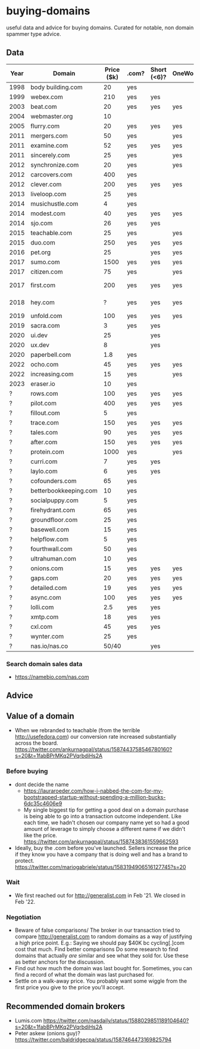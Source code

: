# buying-domains

useful data and advice for buying domains. Curated for notable, non domain spammer type advice.


## Data



| Year 	| Domain 	| Price ($k) 	| .com? 	| Short (<6)? 	| OneWord? 	| Source/Context 	|
|---	|---	|---	|---	|---	|---	|---	|
| 1998 	| body building.com 	| 20 	| yes 	|  	|  	| [@VR](https://twitter.com/VR/status/1587525107790282752) |
| 1999 	| webex.com 	| 210 	| yes 	| yes 	|  	| [@mychannel](https://twitter.com/mychannel/status/1589651269945159680) |
| 2003 	| beat.com 	| 20 	| yes 	| yes 	| yes 	| [@sol_orwell](https://twitter.com/sol_orwell/status/1587909388076843008) |
| 2004 	| webmaster.org 	| 10 	|  	|  	|  	| [@sol_orwell](https://twitter.com/sol_orwell/status/1587909388076843008) |
| 2005 	| flurry.com 	| 20 	| yes 	| yes 	| yes 	| [@sbyrnes](https://twitter.com/sbyrnes/status/1587490022709567489) |
| 2011 	| mergers.com 	| 50 	| yes 	|  	| yes 	| [@mychannel](https://twitter.com/mychannel/status/1589651269945159680) |
| 2011 	| examine.com 	| 52 	| yes 	| yes 	| yes 	| [@sol_orwell](https://twitter.com/sol_orwell/status/1587909388076843008) |
| 2011 	| sincerely.com 	| 25 	| yes 	|  	| yes 	| [@brezina](https://twitter.com/brezina/status/1587507220828200960) |
| 2012 	| synchronize.com 	| 20 	| yes 	|  	| yes 	| [@ColeSouth](https://twitter.com/ColeSouth/status/1587505975312859136) |
| 2012 	| carcovers.com 	| 400 	| yes 	|  	|  	| [@jonathanvolk](https://twitter.com/jonathanvolk/status/1362515601135046658) and [story](https://techstartups.com/2021/02/20/founder-carcovers-com-grew-startup-8-figure-business-purchase-400000-domain-name/) 	|
| 2012 	| clever.com 	| 200 	| yes 	| yes 	| yes 	| [@bytingtheapple](https://twitter.com/bytingtheapple/status/1587513605318213633) |
| 2013 	| liveloop.com 	| 25 	| yes 	|  	|  	| [@amaldorai](https://twitter.com/amaldorai/status/1587590041680769025) |
| 2014 	| musichustle.com 	| 4 	| yes 	|  	|  	| [@saradietschy](https://twitter.com/saradietschy/status/1587447301584330753) |
| 2014 	| modest.com 	| 40 	| yes 	| yes 	| yes 	| [@harper](https://twitter.com/harper/status/1587465968518922240) |
| 2014 	| sjo.com 	| 26 	| yes 	| yes 	|  	| [@sol_orwell](https://twitter.com/sol_orwell/status/1587909388076843008) |
| 2015 	| teachable.com 	| 25 	| yes 	|  	| yes 	| [@ankurnagpal](https://twitter.com/ankurnagpal/status/1587438361559662593) 	|
| 2015 	| duo.com 	| 250 	| yes 	| yes 	| yes 	| [@jonoberheide](https://twitter.com/jonoberheide/status/1587491074519465991) |
| 2016 	| pet.org 	| 25 	|  	| yes 	| yes 	| [@sol_orwell](https://twitter.com/sol_orwell/status/1587909388076843008) |
| 2017 	| sumo.com 	| 1500 	| yes 	| yes 	| yes 	| [writeup](https://www.entrepreneur.com/starting-a-business/why-i-spent-15-million-on-our-domain/288629) and [podcast](https://www.listennotes.com/podcasts/noah-kagan-presents/08-what-i-learned-spending-aTYgBVrLlwc/) 	|
| 2017 	| citizen.com 	| 75 	| yes 	|  	| yes 	| [@AlexejKirillov](https://twitter.com/AlexejKirillov/status/1588572800255922176) |
| 2017 	| first.com 	| 200 	| yes 	| yes 	| yes 	| https://domaininvesting.com/george-kirikos-uncovers-sales-first-com/ 	|
| 2018 	| hey.com 	| ? 	| yes 	| yes 	| yes 	| https://m.signalvnoise.com/how-we-acquired-hey-com/ 	|
| 2019 	| unfold.com 	| 100 	| yes 	| yes 	| yes 	| [@9th](https://twitter.com/9th/status/1587446486698188800) |
| 2019 	| sacra.com 	| 3 	| yes 	| yes 	|  	| [@smalter](https://twitter.com/smalter/status/1587807109961420802) |
| 2020 	| ui.dev 	| 25 	|  	| yes 	|  	| [@tylermcginnis](https://twitter.com/tylermcginnis/status/1587438845422804994) |
| 2020 	| ux.dev 	| 8 	|  	| yes 	|  	| [@tylermcginnis](https://twitter.com/tylermcginnis/status/1587438845422804994) |
| 2020 	| paperbell.com 	| 1.8 	| yes 	|  	|  	| [writeup](https://lauraroeder.com/how-i-nabbed-the-com-for-my-bootstrapped-startup-without-spending-a-million-bucks-6dc35c4606e9) 	|
| 2022 	| ocho.com 	| 45 	| yes 	| yes 	| yes 	| [@ankurnagpal](https://twitter.com/ankurnagpal/status/1587438361559662593) 	|
| 2022 	| increasing.com 	| 15 	| yes 	|  	| yes 	| [@Jamie_IF](https://twitter.com/Jamie_IF/status/1587455101991518208) |
| 2023 	| eraser.io 	| 10 	| yes 	|  	|  	| [@shinkim](https://twitter.com/_shinkim/status/1625347214414589952) |
| ? 	| rows.com 	| 100 	| yes 	| yes 	| yes 	| [@colinwinhall](https://twitter.com/colinwinhall/status/1587450555999260672) |
| ? 	| pilot.com 	| 400 	| yes 	| yes 	| yes 	| [@amaldorai](https://twitter.com/amaldorai/status/1587590041680769025) |
| ? 	| fillout.com 	| 5 	| yes 	|  	|  	| [@domwhyte42](https://twitter.com/domwhyte42/status/1587447773372129282) |
| ? 	| trace.com 	| 150 	| yes 	| yes 	| yes 	| [@WesleyEames](https://twitter.com/WesleyEames/status/1587439379328344064) |
| ? 	| tales.com 	| 90 	| yes 	| yes 	| yes 	| [@WesleyEames](https://twitter.com/WesleyEames/status/1587439379328344064) |
| ? 	| after.com 	| 150 	| yes 	| yes 	| yes 	| [@WesleyEames](https://twitter.com/WesleyEames/status/1587439379328344064) |
| ? 	| protein.com 	| 1000 	| yes 	|  	| yes 	| [@reosait](https://twitter.com/reosait/status/1587514409504555008) |
| ? 	| curri.com 	| 7 	| yes 	| yes 	|  	| [@brianmgonzalez](https://twitter.com/brianmgonzalez/status/1587448967754788865) |
| ? 	| laylo.com 	| 6 	| yes 	| yes 	|  	| [@AlecEllin](https://twitter.com/AlecEllin/status/1587535299088785408) |
| ? 	| cofounders.com 	| 65 	| yes 	|  	|  	| [@serialtrep](https://twitter.com/serialtrep/status/1587453395698425856) |
| ? 	| betterbookkeeping.com 	| 10 	| yes 	|  	|  	| [@baldridgecpa](https://twitter.com/baldridgecpa/status/1587461050869358592) |
| ? 	| socialpuppy.com 	| 5 	| yes 	|  	|  	| [@larsvedo](https://twitter.com/larsvedo/status/1587461436938543104) |
| ? 	| firehydrant.com 	| 65 	| yes 	|  	|  	| [@bobbytables](https://twitter.com/bobbytables/status/1587636623528919040) |
| ? 	| groundfloor.com 	| 25 	| yes 	|  	|  	| [@brian_dally](https://twitter.com/brian_dally/status/1587530395788058624) |
| ? 	| basewell.com 	| 15 	| yes 	|  	|  	| [@heyecs](https://twitter.com/heyecs/status/1587470649202802689) |
| ? 	| helpflow.com 	| 5 	| yes 	|  	|  	| [@JonTuckerUSA](https://twitter.com/JonTuckerUSA/status/1587509188359380992) |
| ? 	| fourthwall.com 	| 50 	| yes 	|  	|  	| [@walkeriwilliams](https://twitter.com/walkeriwilliams/status/1587532396122906624) |
| ? 	| ultrahuman.com 	| 10 	| yes 	|  	|  	| [@deeppurpled](https://twitter.com/deeppurpled/status/1587492793051746307) |
| ? 	| onions.com 	| 15 	| yes 	| yes 	| yes 	| [@searchbound](https://twitter.com/searchbound/status/1587447784629829633) |
| ? 	| gaps.com 	| 20 	| yes 	| yes 	| yes 	| [@ViperChill](https://twitter.com/ViperChill/status/1587489932947632128) |
| ? 	| detailed.com 	| 19 	| yes 	| yes 	| yes 	| [@ViperChill](https://twitter.com/ViperChill/status/1587489932947632128) |
| ? 	| async.com 	| 100 	| yes 	| yes 	| yes 	| [@ilan](https://twitter.com/ilan/status/1587485179752448000) |
| ? 	| lolli.com 	| 2.5 	| yes 	| yes 	|  	| [@alexadelman](https://twitter.com/alexadelman/status/1587461890229342209) |
| ? 	| xmtp.com 	| 18 	| yes 	| yes 	|  	| [@mg](https://twitter.com/mg/status/1587481996946718724) |
| ? 	| cxl.com 	| 45 	| yes 	| yes 	|  	| [@peeplaja](https://twitter.com/peeplaja/status/1587513974072942603) |
| ? 	| wynter.com 	| 25 	| yes 	|  	|  	| [@peeplaja](https://twitter.com/peeplaja/status/1587513974072942603) |
| ? 	| nas.io/nas.co 	| 50/40 	|  	| yes 	|  	| [@nasdaily](https://twitter.com/nasdaily/status/1587526334930100229) |

### Search domain sales data

- https://namebio.com/nas.com

## Advice

## Value of a domain

- When we rebranded to teachable (from the terrible http://usefedora.com) our conversion rate increased substantially across the board. https://twitter.com/ankurnagpal/status/1587443758546780160?s=20&t=1fabBPrMKq2PVqrbdiHs2A

### Before buying

- dont decide the name
  - https://lauraroeder.com/how-i-nabbed-the-com-for-my-bootstrapped-startup-without-spending-a-million-bucks-6dc35c4606e9
  - My single biggest tip for getting a good deal on a domain purchase is being able to go into a transaction outcome independent. Like each time, we hadn't chosen our company name yet so had a good amount of leverage to simply choose a different name if we didn't like the price. https://twitter.com/ankurnagpal/status/1587438361559662593
- Ideally, buy the .com before you've launched. Sellers increase the price if they know you have a company that is doing well and has a brand to protect. https://twitter.com/mariogabriele/status/1583194906516127745?s=20

### Wait

- We first reached out for http://generalist.com in Feb '21.  We closed in Feb '22. 

### Negotiation

- Beware of false comparisons/ The broker in our transaction tried to compare http://generalist.com to random domains as a way of justifying a high price point. E.g.: Saying we should pay $40K bc cycling[.]com cost that much. Find better comparisons
Do some research to find domains that actually *are* similar and see what they sold for. 
Use these as better anchors for the discussion.
- Find out how much the domain was last bought for. Sometimes, you can find a record of what the domain was last purchased for. 
- Settle on a walk-away price. You probably want some wiggle from the first price you give to the price you'll accept. 

## Recommended domain brokers

- Lumis.com https://twitter.com/nasdaily/status/1588029851189104640?s=20&t=1fabBPrMKq2PVqrbdiHs2A
- Peter askew (onions guy)? https://twitter.com/baldridgecpa/status/1587464473169825794

